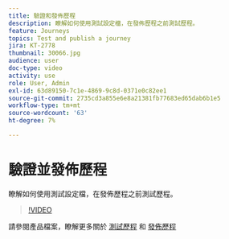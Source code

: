 ```yaml
---
title: 驗證和發佈歷程
description: 瞭解如何使用測試設定檔，在發佈歷程之前測試歷程。
feature: Journeys
topics: Test and publish a journey
jira: KT-2778
thumbnail: 30066.jpg
audience: user
doc-type: video
activity: use
role: User, Admin
exl-id: 63d89150-7c1e-4869-9c8d-0371e0c82ee1
source-git-commit: 2735cd3a855e6e8a21381fb77683ed65dab6b1e5
workflow-type: tm+mt
source-wordcount: '63'
ht-degree: 7%

---
```


# 驗證並發佈歷程

瞭解如何使用測試設定檔，在發佈歷程之前測試歷程。

>[!VIDEO](https://video.tv.adobe.com/v/30066?quality=12&learn=on)

請參閱產品檔案，瞭解更多關於 [測試歷程](https://experienceleague.adobe.com/docs/journeys/using/building-journeys/testing-the-journey.html)
和 [發佈歷程](https://experienceleague.adobe.com/docs/journeys/using/building-journeys/publishing-the-journey.html)
